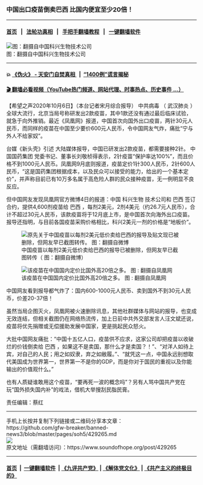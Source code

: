 ### 中国出口疫苗倒卖巴西 比国内便宜至少20倍！
------------------------

#### [首页](https://github.com/gfw-breaker/banned-news3/blob/master/README.md) &nbsp;&nbsp;|&nbsp;&nbsp; [法轮功真相](https://github.com/begood0513/basic/blob/master/README.md)  &nbsp;&nbsp;|&nbsp;&nbsp; [手把手翻墙教程](https://github.com/gfw-breaker/guides/wiki)  &nbsp;&nbsp;|&nbsp;&nbsp; [一键翻墙软件](https://github.com/gfw-breaker/nogfw/blob/master/README.md)  



<div><img alt=" 图：翻摄自中国科兴生物技术公司 " src="https://img.soundofhope.org/2020-10/yimiao-1601979673819.png"/>
<br/><figcaption class="caption">
 图：翻摄自中国科兴生物技术公司
</figcaption></div><hr/>

#### 💥 [《伪火》 - 天安门自焚真相 ](http://158.247.195.190:10000/videos/blog/weihuo.html)&nbsp; |&nbsp; [“1400例”谎言揭秘  ](http://158.247.195.190:10000/videos/blog/jiexi1400.html)

#### [ 🎬  翻墙必看视频（YouTube热门频道、网站代理、时事热点、历史事件 ...）](https://github.com/gfw-breaker/links/blob/master/banned.md)

<div><div class="Content__Wrapper sc-1bvya0-0 grZQxZ">
 <p class="meta-top">
  <span class="meta">
   【希望之声2020年10月6日】（本台记者宋月综合报导）
  </span>
  <ok href="/term/248971">
   中共病毒
  </ok>
  （
  <ok href="/term/212667">
   武汉肺炎
  </ok>
  ）全球大流行，北京当局号称研发出2款疫苗，其中1款还没有通过最后临床试验，就急于向外推销。最近《凤凰网》报道，中国首次向国外出口疫苗，两针30元人民币，而同样的疫苗在中国至少要价600元人民币，令中国网友气炸，痛批“宁与外人不给家奴”。
 </p>
 <p>
  <span class="entityPublishInfo-publisher text text--d text--greyDarken34 text--medium text--ellipsis1" data-v-5e4bbc8c="" data-v-e4a0e27c="">
   台媒《新头壳》引述
  </span>
  大陆媒体报导，中国已研发出2款疫苗，都需要接种2针。
  <ok href="/term/391456">
   中国国药集团
  </ok>
  党委书记、董事长刘敬桢得表示，2针疫苗“保护率达100%”，而且价格不到1000元人民币。凤凰网9月底则报道，疫苗定价1针300人民币，2针600人民币，“这是国药集团根据成本，以及民众可以接受的能力，给出的一个基本定价”，并声称目前已有10万多名属于高危险人群的民众接种疫苗，无一例明显不良反应。
 </p>
 <div class="AD_Embed__Wrap-sc-1xslmin-0 igMuqX module desktop">
  <div>
  </div>
 </div>
 <p>
  但中国网友发现凤凰网官方微博4日的报道：中国
  <ok href="/term/391459">
   科兴生物
  </ok>
  技术公司和
  <ok href="/term/10662">
   巴西
  </ok>
  签订合约，提供4,600剂疫苗给
  <ok href="/term/10662">
   巴西
  </ok>
  ，每剂2美元，2剂4美元（约26.7元人民币），合计不超过30元人民币，该款疫苗将于12月底上市，是中国首次向海外出口疫苗。报导还指明，与目前各国疫苗采购价格相比，科兴2美元一剂的价格是“地板价”。
 </p>
 <figure class="OImage__StyledFigure-sc-1lfley0-0 hHSfVg">
  <img alt="原先关于中国疫苗以每剂2美元低价卖给巴西的报导及贴文现已被删除，但网友早已截图转传。   图：翻摄自微博" src="https://img.soundofhope.org/2020-10/w1200-1601974979179.jpg"/>
  <br/><figcaption>
   中国疫苗以每剂2美元低价卖给巴西的报导已被删除，但网友早已截图转传（ 图：翻摄自微博）
  </figcaption>
 </figure>
 <figure class="OImage__StyledFigure-sc-1lfley0-0 hHSfVg">
  <img alt="该疫苗在中国国内定价比国外高20倍之多。   图 : 翻摄自凤凰网" src="https://img.soundofhope.org/2020-10/67890-1601979815101.jpg"/>
  <br/><figcaption>
   该疫苗在中国国内定价比国外高20倍之多。   图 : 翻摄自凤凰网
  </figcaption>
 </figure>
 <p>
  中国网友看到报导都气炸了：国内600-1000元人民币、卖到国外不到30元人民币，价差20-37倍！
 </p>
 <p>
  虽然当局企图灭火，凤凰网被火速删除讯息，其他社群媒体与网站的报导，也变成无效连结，但相关截图仍在网络热流传，加上日前中共外交部发言人汪文斌还说，疫苗将优先捐赠或无偿援助发展中国家，更是挑起民众怒火。
 </p>
 <p>
  大批中国网友痛批：“中国十五亿人口，疫苗供不应求，这家公司却把疫苗以收破烂的价钱倒卖给
  <ok href="/term/10662">
   巴西
  </ok>
  ，如果这不是卖国，那什么才是卖国？！”、“对洋人如待上宾，对自己的人民；用之如奴隶，弃之如敝履。”、“就凭这一点，中国永远别想取代美国成为世界第一，世界第一不是你的GDP，而是你对于国民的重视以及你能输出的价值观什么。”
 </p>
 <p>
  也有人质疑谁敢用这个疫苗，“要再死一波的概念吗”？另有人骂中国共产党在玩“国外损失国内补”的戏法，借机大举搜刮民脂民膏。
 </p>
 <p class="meta-btm">
  责任编辑：蔡红
 </p>
</div>
</div>
<hr/>
手机上长按并复制下列链接或二维码分享本文章：<br/>
https://github.com/gfw-breaker/banned-news3/blob/master/pages/soh5/429265.md <br/>
<a href='https://github.com/gfw-breaker/banned-news3/blob/master/pages/soh5/429265.md'><img src='https://github.com/gfw-breaker/banned-news3/blob/master/pages/soh5/429265.md.png'/></a> <br/>
原文地址（需翻墙访问）：https://www.soundofhope.org/post/429265


------------------------
#### [首页](https://github.com/gfw-breaker/banned-news3/blob/master/README.md) &nbsp;|&nbsp; [一键翻墙软件](https://github.com/gfw-breaker/nogfw/blob/master/README.md) &nbsp;| [《九评共产党》](https://github.com/gfw-breaker/9ping.md/blob/master/README.md#九评之一评共产党是什么) | [《解体党文化》](https://github.com/gfw-breaker/jtdwh.md/blob/master/README.md) | [《共产主义的终极目的》](https://github.com/gfw-breaker/gczydzjmd.md/blob/master/README.md)


<img src='http://gfw-breaker.win/banned-news3/pages/soh5/429265.md' width='0px' height='0px'/>